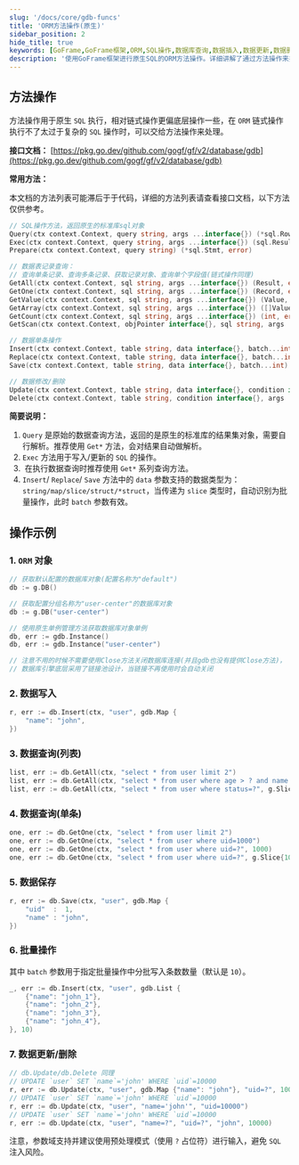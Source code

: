 ```yaml
---
slug: '/docs/core/gdb-funcs'
title: 'ORM方法操作(原生)'
sidebar_position: 2
hide_title: true
keywords: [GoFrame,GoFrame框架,ORM,SQL操作,数据库查询,数据插入,数据更新,数据删除,批量操作,链式操作]
description: '使用GoFrame框架进行原生SQL的ORM方法操作。详细讲解了通过方法操作来执行复杂SQL的方法，包括数据库查询、数据插入、更新、删除和批量操作的具体用法，同时提供了具体的代码示例。'
---
```


## 方法操作

方法操作用于原生 `SQL` 执行，相对链式操作更偏底层操作一些，在 `ORM` 链式操作执行不了太过于复杂的 `SQL` 操作时，可以交给方法操作来处理。

**接口文档：** [https://pkg.go.dev/github.com/gogf/gf/v2/database/gdb](https://pkg.go.dev/github.com/gogf/gf/v2/database/gdb)

**常用方法：**

本文档的方法列表可能滞后于于代码，详细的方法列表请查看接口文档，以下方法仅供参考。

```go
// SQL操作方法，返回原生的标准库sql对象
Query(ctx context.Context, query string, args ...interface{}) (*sql.Rows, error)
Exec(ctx context.Context, query string, args ...interface{}) (sql.Result, error)
Prepare(ctx context.Context, query string) (*sql.Stmt, error)

// 数据表记录查询：
// 查询单条记录、查询多条记录、获取记录对象、查询单个字段值(链式操作同理)
GetAll(ctx context.Context, sql string, args ...interface{}) (Result, error)
GetOne(ctx context.Context, sql string, args ...interface{}) (Record, error)
GetValue(ctx context.Context, sql string, args ...interface{}) (Value, error)
GetArray(ctx context.Context, sql string, args ...interface{}) ([]Value, error)
GetCount(ctx context.Context, sql string, args ...interface{}) (int, error)
GetScan(ctx context.Context, objPointer interface{}, sql string, args ...interface{}) error

// 数据单条操作
Insert(ctx context.Context, table string, data interface{}, batch...int) (sql.Result, error)
Replace(ctx context.Context, table string, data interface{}, batch...int) (sql.Result, error)
Save(ctx context.Context, table string, data interface{}, batch...int) (sql.Result, error)

// 数据修改/删除
Update(ctx context.Context, table string, data interface{}, condition interface{}, args ...interface{}) (sql.Result, error)
Delete(ctx context.Context, table string, condition interface{}, args ...interface{}) (sql.Result, error)
```

**简要说明：**

1. `Query` 是原始的数据查询方法，返回的是原生的标准库的结果集对象，需要自行解析。推荐使用 `Get*` 方法，会对结果自动做解析。
2. `Exec` 方法用于写入/更新的 `SQL` 的操作。
3.  在执行数据查询时推荐使用 `Get*` 系列查询方法。
4. `Insert`/ `Replace`/ `Save` 方法中的 `data` 参数支持的数据类型为： `string/map/slice/struct/*struct`，当传递为 `slice` 类型时，自动识别为批量操作，此时 `batch` 参数有效。

## 操作示例

### 1\. `ORM` 对象

```go
// 获取默认配置的数据库对象(配置名称为"default")
db := g.DB()

// 获取配置分组名称为"user-center"的数据库对象
db := g.DB("user-center")

// 使用原生单例管理方法获取数据库对象单例
db, err := gdb.Instance()
db, err := gdb.Instance("user-center")

// 注意不用的时候不需要使用Close方法关闭数据库连接(并且gdb也没有提供Close方法)，
// 数据库引擎底层采用了链接池设计，当链接不再使用时会自动关闭
```

### 2\. 数据写入

```go
r, err := db.Insert(ctx, "user", gdb.Map {
    "name": "john",
})
```

### 3\. 数据查询(列表)

```go
list, err := db.GetAll(ctx, "select * from user limit 2")
list, err := db.GetAll(ctx, "select * from user where age > ? and name like ?", g.Slice{18, "%john%"})
list, err := db.GetAll(ctx, "select * from user where status=?", g.Slice{1})
```

### 4\. 数据查询(单条)

```go
one, err := db.GetOne(ctx, "select * from user limit 2")
one, err := db.GetOne(ctx, "select * from user where uid=1000")
one, err := db.GetOne(ctx, "select * from user where uid=?", 1000)
one, err := db.GetOne(ctx, "select * from user where uid=?", g.Slice{1000})
```

### 5\. 数据保存

```go
r, err := db.Save(ctx, "user", gdb.Map {
    "uid"  :  1,
    "name" : "john",
})
```

### 6\. 批量操作

其中 `batch` 参数用于指定批量操作中分批写入条数数量（默认是 `10`）。

```go
_, err := db.Insert(ctx, "user", gdb.List {
    {"name": "john_1"},
    {"name": "john_2"},
    {"name": "john_3"},
    {"name": "john_4"},
}, 10)
```

### 7\. 数据更新/删除

```go
// db.Update/db.Delete 同理
// UPDATE `user` SET `name`='john' WHERE `uid`=10000
r, err := db.Update(ctx, "user", gdb.Map {"name": "john"}, "uid=?", 10000)
// UPDATE `user` SET `name`='john' WHERE `uid`=10000
r, err := db.Update(ctx, "user", "name='john'", "uid=10000")
// UPDATE `user` SET `name`='john' WHERE `uid`=10000
r, err := db.Update(ctx, "user", "name=?", "uid=?", "john", 10000)
```

注意，参数域支持并建议使用预处理模式（使用 `?` 占位符）进行输入，避免 `SQL` 注入风险。